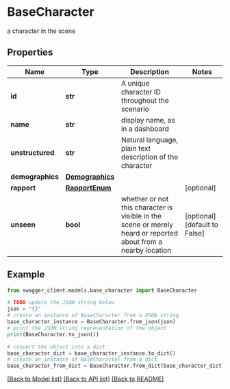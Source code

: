 # BaseCharacter

a character in the scene

## Properties

Name | Type | Description | Notes
------------ | ------------- | ------------- | -------------
**id** | **str** | A unique character ID throughout the scenario | 
**name** | **str** | display name, as in a dashboard | 
**unstructured** | **str** | Natural language, plain text description of the character | 
**demographics** | [**Demographics**](Demographics.md) |  | 
**rapport** | [**RapportEnum**](RapportEnum.md) |  | [optional] 
**unseen** | **bool** | whether or not this character is visible in the scene or merely heard or reported about from a nearby location | [optional] [default to False]

## Example

```python
from swagger_client.models.base_character import BaseCharacter

# TODO update the JSON string below
json = "{}"
# create an instance of BaseCharacter from a JSON string
base_character_instance = BaseCharacter.from_json(json)
# print the JSON string representation of the object
print(BaseCharacter.to_json())

# convert the object into a dict
base_character_dict = base_character_instance.to_dict()
# create an instance of BaseCharacter from a dict
base_character_from_dict = BaseCharacter.from_dict(base_character_dict)
```
[[Back to Model list]](../README.md#documentation-for-models) [[Back to API list]](../README.md#documentation-for-api-endpoints) [[Back to README]](../README.md)


